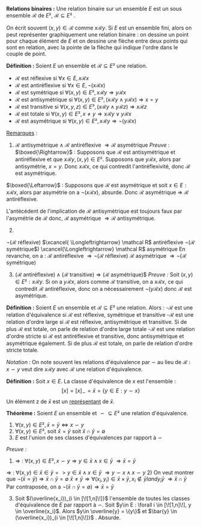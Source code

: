 
**Relations binaires :**
Une relation binaire sur un ensemble $E$ est un sous ensemble $\mathcal R$  de $E²$, $\mathcal R \subseteq E²$ .

On écrit souvent $(x,y) \in \mathcal R$ comme $x\mathcal R y$.
Si $E$ est un ensemble fini, alors on peut représenter graphiquement une relation binaire : 
on dessine un point pour chaque élément de $E$ et on dessine une flèche entre deux points qui sont en relation, avec la pointe de la flèche qui indique l'ordre dans le couple de point.

**Définition :**
Soient $E$ un ensemble et $\mathcal R \subseteq E²$ une relation.
* $\mathcal R$ est réflexive si $\forall x \in E, x\mathcal Rx$
* $\mathcal R$ est antiréflexive si $\forall x \in E, \lnot (x\mathcal R x)$
* $\mathcal R$ est symétrique si $\forall (x,y) \in E², x\mathcal R y \Rightarrow y\mathcal R x$ 
* $\mathcal R$ est antisymétrique si $\forall (x,y) \in E², (x\mathcal R y\land y\mathcal R x) \Rightarrow x=y$ 
* $\mathcal R$ est transitive si $\forall (x,y,z) \in E³, (x\mathcal R y\land y\mathcal R z)\Rightarrow x\mathcal R z$ 
* $\mathcal R$ est totale si $\forall (x,y)\in E²,x \neq y \Rightarrow x \mathcal R y \lor y\mathcal R x$ 
* $\mathcal R$ est asymétrique si $\forall (x,y) \in E², x\mathcal R y \Rightarrow \lnot (y\mathcal R x)$

<u>Remarques</u> :

1) $\mathcal R$ antisymétrique $\land$ $\mathcal R$ antiréflexive $\Rightarrow \mathcal R$ asymétrique
*Preuve* :
$\boxed{\Rightarrow}$ :
Supposons que $\mathcal R$ est antisymétrique et antiréflexive et que $x\mathcal R y, (x,y) \in E²$. 
Supposons que $y\mathcal R x$, alors par antisymétrie, $x=y$. 
Donc $x\mathcal R x$, ce qui contredit l'antiréflexivité, donc $\mathcal R$ est asymétrique.

$\boxed{\Leftarrow}$ :
Supposons que $\mathcal R$ est asymétrique et soit $x\in E : x \mathcal R x$, alors par asymétrie on a $\lnot(x \mathcal R x)$, absurde. Donc $\mathcal R$ asymétrique $\Rightarrow$ $\mathcal R$ antiréflexive.

L'antécédent de l'implication de $\mathcal R$ antisymétrique est toujours faux par l'asymétrie de $\mathcal R$ donc, $\mathcal R$ asymétrique $\Rightarrow \mathcal R$ antisymétrique.

2) 
$\lnot (\mathcal R$ réflexive$)$ $\xcancel{ \Longleftrightarrow} \mathcal R$ antiréflexive
$\lnot(\mathcal R$ symétrique$) \xcancel{\Longleftrightarrow} \mathcal R$ asymétrique
En revanche, on a :
$\mathcal R$ antiréflexive $\Rightarrow \lnot (\mathcal R$ réflexive$)$
$\mathcal R$ asymétrique $\Rightarrow \lnot (\mathcal R$ symétrique$)$

3)  $(\mathcal R$ antiréflexive$)\land (\mathcal R$ transitive$) \Rightarrow (\mathcal R$ asymétrique)$
*Preuve :*
Soit $(x,y) \in E² : x\mathcal R y$. Si on a $y\mathcal R x$, alors comme $\mathcal R$ transitive, on a $x\mathcal R x$, ce qui contredit $\mathcal R$ antiréflexive, donc on a nécessairement $\lnot(y\mathcal Rx)$ donc $\mathcal R$ est asymétrique.

**Définition :** 
Soient $E$ un ensemble et  $\mathcal R \subseteq E²$ une relation. Alors :
	-$\mathcal R$ est une relation d'équivalence si $\mathcal R$ est réflexive, symétrique et transitive
	-$\mathcal R$ est une relation d'ordre large si $\mathcal R$ est réflexive, antisymétrique et transitive. Si de plus $\mathcal R$ est totale, on parle de relation d'ordre large totale
	-$\mathcal R$ est une relation d'ordre stricte si $\mathcal R$ est antiréflexive et transitive, donc antisymétrique et asymétrique également. Si de plus $\mathcal R$ est totale, on parle de relation d'ordre stricte totale.

*Notation :*
On note souvent les relations d'équivalence par $\backsim$ au lieu de $\mathcal R$ :
$x\backsim y$ veut dire $x\mathcal R y$ avec $\mathcal R$ une relation d'équivalence.

**Définition :**
Soit $x\in E$. La classe d'équivalence de $x$ est l'ensemble : $$\left[ x \right] = {\left[ x \right]}_\backsim = \bar{x} = \{ y \in E : y \backsim x\}$$ Un élément z de $\bar{x}$ est un <u>représentant</u> de $\bar{x}$.

**Théorème :** Soient $E$ un ensemble et $\backsim \subseteq E²$ une relation d'équivalence.
1) $\forall (x,y) \in E², \bar{x} = \bar{y} \Leftrightarrow x\backsim y$
2) $\forall (x,y) \in E²$, soit $\bar{x} = \bar{y}$ soit $\bar{x} \cap \bar{y} = \emptyset$ 
3) $E$ est l'union de ses classes d'équivalences par rapport à $\backsim$ 

*Preuve :* 
1) $\Rightarrow$ :
$\forall (x,y) \in E², x\backsim y \Rightarrow y \in \bar{x} \land x\in \bar{y}$
$\Rightarrow \bar{x}=\bar{y}$

$\Rightarrow$ :
$\forall (x,y) \in \bar{x}\in\bar{y} => y \in \bar{x} \land x \in \bar{y}$
$\Rightarrow y\backsim x \land x\backsim y$
2) On veut montrer que $\lnot(\bar{x} = \bar{y}) \Rightarrow \bar{x} \cap \bar{y} = \emptyset$
$\bar{x} \neq \bar{y} \Rightarrow \forall (x_i,y_i) \in \bar{x} \times \bar{y}, x_i \notin \bar{y} land y_i \bar{y}$
$\Rightarrow \bar{x} \cap \bar{y}$
Par contraposée, on a $\lnot (\bar{x}\cap\bar{y}=\emptyset) \Rightarrow \bar{x}=\bar{y}$

3) Soit $(\overline{x_i})_{i \in [\![1,n]\!]}$ l'ensemble de toutes les classes d'équivalence de $E$ par rapport à $\backsim$. Soit $y\in E : \forall i \in [\![1,n]\!], y \in \overline{x_i}$. Alors $y\in \overline{y} = \{y\}$ et $\bar{y} \in (\overline{x_i})_{i \in [\![1,n]\!]}$ . Absurde.